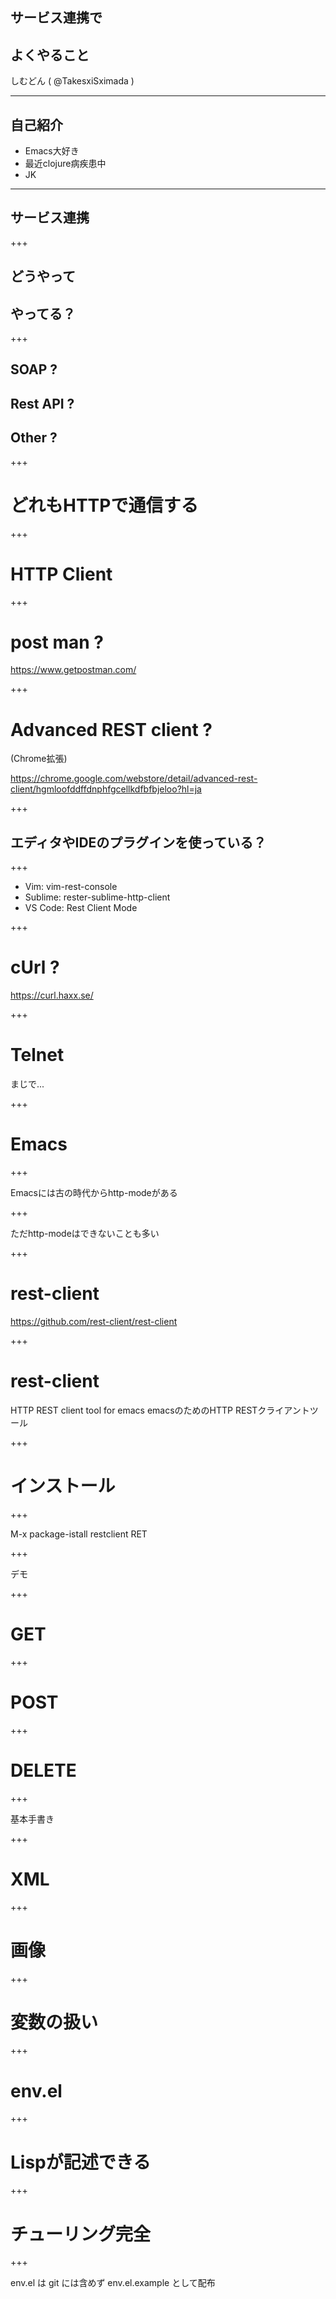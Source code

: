 ## サービス連携で
## よくやること

しむどん ( @TakesxiSximada )

---

## 自己紹介

- Emacs大好き
- 最近clojure病疾患中
- JK

---

## サービス連携

+++

## どうやって
## やってる？

+++

## SOAP ?
## Rest API ?
## Other ?

+++

# どれもHTTPで通信する

+++

# HTTP Client

+++

# post man ?

https://www.getpostman.com/

+++

# Advanced REST client ?
(Chrome拡張)

https://chrome.google.com/webstore/detail/advanced-rest-client/hgmloofddffdnphfgcellkdfbfbjeloo?hl=ja

+++

## エディタやIDEのプラグインを使っている？

+++

- Vim: vim-rest-console
- Sublime: rester-sublime-http-client
- VS Code: Rest Client Mode

+++


# cUrl ?

https://curl.haxx.se/

+++

# Telnet

まじで...

+++

# Emacs

+++

Emacsには古の時代からhttp-modeがある

+++

ただhttp-modeはできないことも多い

+++

# rest-client

https://github.com/rest-client/rest-client

+++

# rest-client

HTTP REST client tool for emacs
emacsのためのHTTP RESTクライアントツール

+++

# インストール

+++

M-x package-istall restclient RET

+++

デモ

+++

# GET

+++

# POST

+++

# DELETE

+++

基本手書き

+++

# XML

+++

# 画像

+++

# 変数の扱い

+++

# env.el

+++

# Lispが記述できる

+++

# チューリング完全

+++

env.el は git には含めず env.el.example として配布
